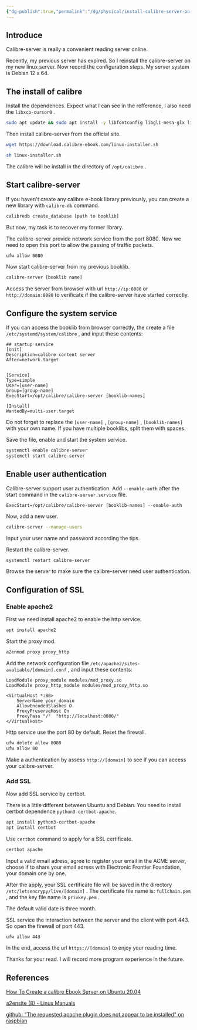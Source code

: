 ```yaml
---
{"dg-publish":true,"permalink":"/dg/physical/install-calibre-server-on-debian-12-x-64/"}
---
```



## Introduce

Calibre-server is really a convenient reading server online.

Recently, my previous server has expired. So I reinstall the calibre-server on my new linux server. Now record the configuration steps. My server system is Debian 12 x 64.

## The install of calibre

Install the dependences. Expect what I can see in the refference, I also need the `libxcb-cursor0` .

```bash
sudo apt update && sudo apt install -y libfontconfig libgl1-mesa-glx libxcb-cursor0
```

Then install calibre-server from the official site.

```bash
wget https://download.calibre-ebook.com/linux-installer.sh

sh linux-installer.sh
```

The calibre will be install in the directory of `/opt/calibre` .

## Start calibre-server

If you haven't create any calibre e-book library previously, you can create a new library with `calibre-db` command.

```bash
calibredb create_database [path to booklib]
```

But now, my task is to recover my former library.

The calibre-server provide network service from the port 8080. Now we need to open this port to allow the passing of traffic packets.

```bash
ufw allow 8080
```

Now start calibre-server from my previous booklib.

```bash
calibre-server [booklib name]
```

Access the server from browser with url `http://ip:8080` or `http://domain:8080` to verificate if the calibre-server have started correctly.

## Configure the system service

If you can access the booklib from browser correctly, the create a file `/etc/systemd/system/calibre` , and input these contents:

```
## startup service
[Unit]
Description=calibre content server
After=network.target


[Service]
Type=simple
User=[user-name]
Group=[group-name]
ExecStart=/opt/calibre/calibre-server [booklib-names]

[Install]
WantedBy=multi-user.target
```

Do not forget to replace the `[user-name]` , `[group-name]` , `[booklib-names]` with your own name. If you have multiple booklibs, split them with spaces.

Save the file, enable and start the system service.

```bash
systemctl enable calibre-server
systemctl start calibre-server
```

## Enable user authentication

Calibre-server support user authentication. Add `--enable-auth` after the start command in the `calibre-server.service` file.

```
ExecStart=/opt/calibre/calibre-server [booklib-names] --enable-auth
```

Now, add a new user.

```bash
calibre-server --manage-users
```

Input your user name and password according the tips.

Restart the calibre-server.

```bash
systemctl restart calibre-server
```

Browse the server to make sure the calibre-server need user authentication.

## Configuration of SSL

### Enable apache2

First we need install apache2 to enable the http service.

```bash
apt install apache2
```

Start the proxy mod.

```bash
a2enmod proxy proxy_http
```

Add the network configuration file `/etc/apache2/sites-avaliable/[domain].conf` , and input these contents:

```
LoadModule proxy_module modules/mod_proxy.so
LoadModule proxy_http_module modules/mod_proxy_http.so

<VirtualHost *:80>
    ServerName your_domain
    AllowEncodedSlashes O
    ProxyPreserveHost On
    ProxyPass "/"  "http://localhost:8080/"
</VirtualHost>
```

Http service use the port 80 by default. Reset the firewall.

```bash
ufw delete allow 8080
ufw allow 80
```

Make a authentication by assess `http://[domain]` to see if you can access your calibre-server.

### Add SSL

Now add SSL service by certbot.

There is a little different between Ubuntu and Debian. You need to install certbot dependence `python3-certbot-apache`.

```bash
apt install python3-certbot-apache
apt install certbot
```

Use `certbot` command to apply for a SSL certificate.

```bash
certbot apache
```

Input a valid email adress, agree to register your email in the ACME server, choose if to share your email adress with Electronic Frontier Foundation, your domain one by one.

After the apply, your SSL certificate file will be saved in the directory `/etc/letsencrypy/live/[domain]` . The certificate file name is: `fullchain.pem` , and the key file name is `privkey.pem` .

The default valid date is three month.

SSL service the interaction between the server and the client with port 443. So open the firewall of port 443.

```bash
ufw allow 443
```

In the end, access the url `https://[domain]` to enjoy your reading time.

Thanks for your read. I will record more program experience in the future.

## References

[How To Create a calibre Ebook Server on Ubuntu 20.04](https://www.digitalocean.com/community/tutorials/how-to-create-a-calibre-ebook-server-on-ubuntu-20-04)

[a2ensite (8) - Linux Manuals](https://www.systutorials.com/docs/linux/man/8-a2ensite/)

[github: "The requested apache plugin does not appear to be installed" on raspbian](https://github.com/certbot/certbot/issues/3854)